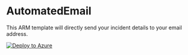 

# AutomatedEmail
This ARM template will directly send your incident details to your email address.

[![Deploy to Azure](https://aka.ms/deploytoazurebutton)](https://portal.azure.com/?repository=https://github.com/SharjeelAzure/AutomatedEmail?ptmpl=parameters.azuredeploy.json)


